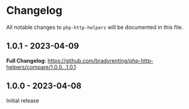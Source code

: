 # Changelog

All notable changes to `php-http-helpers` will be documented in this file.

## 1.0.1 - 2023-04-09

**Full Changelog**: https://github.com/bradyrenting/php-http-helpers/compare/1.0.0...1.0.1

## 1.0.0 - 2023-04-08

Initial release
